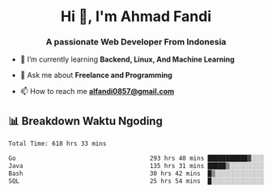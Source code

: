 <h1 align="center">Hi 👋, I'm Ahmad Fandi</h1>
<h3 align="center">A passionate Web Developer From Indonesia</h3>

- 🌱 I’m currently learning **Backend, Linux, And Machine Learning**

- 💬 Ask me about **Freelance and Programming**

- 📫 How to reach me **<alfandi0857@gmail.com>**


## 📊 Breakdown Waktu Ngoding

<!--START_SECTION:waka-->

```txt
Total Time: 618 hrs 33 mins

Go                                     293 hrs 40 mins ███████████▓░░░░░░░░░░░░░   47.06 %
Java                                   135 hrs 31 mins █████▒░░░░░░░░░░░░░░░░░░░   21.72 %
Bash                                   30 hrs 42 mins  █▒░░░░░░░░░░░░░░░░░░░░░░░   04.92 %
SQL                                    25 hrs 54 mins  █░░░░░░░░░░░░░░░░░░░░░░░░   04.15 %
```

<!--END_SECTION:waka-->
